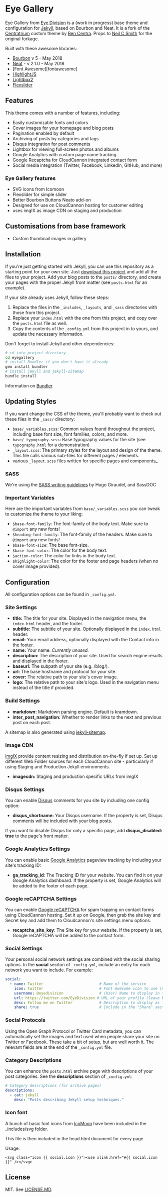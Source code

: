 # Eye Gallery

Eye Gallery from [Eye Division][ed] is a (work in progress) base theme and configuration for [Jekyll](http://jekyllrb.com/), based on Bourbon and Neat. It is a fork of the [Centratrium][centrarium] custom theme by [Ben Centra][bencentra]. Props to [Neil C Smith](neilcsmith) for the original forkage.

Built with these awesome libraries: 
* [Bourbon][bourbon] v 5 - May 2018
* [Neat][neat] - v 2.1.0 - May 2018
* [Font Awesome][fontawesome]
* [HighlightJS][highlightjs]
* [Lightbox2][lightbox]
* [Flexslider][flexslider]

## Features

This theme comes with a number of features, including:
* Easily customizable fonts and colors
* Cover images for your homepage and blog posts
* Pagination enabled by default
* Archiving of posts by categories and tags
* Disqus integration for post comments
* Lightbox for viewing full-screen photos and albums
* Google Analytics with custom page name tracking
* Google Recaptcha for CloudCannon integrated contact form
* Social media integration (Twitter, Facebook, LinkedIn, GitHub, and more)

### Eye Gallery features

* SVG icons from Icomoon
* Flexslider for simple slider
* Better Bourbon Buttons Neato add-on
* Designed for use on CloudCannon hosting for customer editing
* uses imgIX as image CDN on staging and production

## Customisations from base framework

* Custom thumbnail images in gallery

## Installation

If you're just getting started with Jekyll, you can use this repository as a starting point for your own site. Just [download this project](https://github.com/eye-division/eyegallery/archive/master.zip) and add all the files to your project. Add your blog posts to the `posts/` directory, and create your pages with the proper Jekyll front matter (see `posts.html` for an example).

If your site already uses Jekyll, follow these steps:

1. Replace the files in the `_includes`, `_layouts`, and `_sass` directories with those from this project.  
2. Replace your `index.html` with the one from this project, and copy over the `posts.html` file as well.  
3. Copy the contents of the `_config.yml` from this project in to yours, and update the necessary information.  

Don't forget to install Jekyll and other dependencies:
```bash
# cd into project directory
cd eyegallery
# install Bundler if you don't have it already
gem install bundler
# install jekyll and jekyll-sitemap
bundle install
```

Information on [Bundler][bundler]

## Updating Styles

If you want change the CSS of the theme, you'll probably want to check out these files in the `_sass/` directory:

* `base/_variables.scss`: Common values found throughout the project, including base font size, font families, colors, and more.
* `base/_typography.scss`: Base typography values for the site (see `typography.html` for a demonstration)
* `_layout.scss`: The primary styles for the layout and design of the theme. This file calls various sub-files for different pages / elements.
* various `_layout.scss` files written for specific pages and components_

### SASS

We're using the [SASS writing guidelines][sass] by Hugo Giraudel, and SassDOC  

### Important Variables

Here are the important variables from `base/_variables.scss` you can tweak to customize the theme to your liking:

* `$base-font-family`: The font-family of the body text. Make sure to `@import` any new fonts!
* `$heading-font-family`: The font-family of the headers. Make sure to `@import` any new fonts!
* `$base-font-size`: The base font-size. 
* `$base-font-color`: The color for the body text.
* `$action-color`: The color for links in the body text. 
* `$highlight-color`: The color for the footer and page headers (when no cover image provided).

## Configuration

All configuration options can be found in `_config.yml`. 

### Site Settings

* __title:__ The title for your site. Displayed in the navigation menu, the `index.html` header, and the footer.
* __subtitle:__ The subtitle of your site. Optionally displayed in the `index.html` header.
* __email:__ Your email address, optionally displayed with the Contact info in the footer.
* __name:__ Your name. _Currently unused._
* __description:__ The description of your site. Used for search engine results and displayed in the footer.
* __baseurl:__ The subpath of your site (e.g. /blog/).
* __url:__ The base hostname and protocol for your site.
* __cover:__ The relative path to your site's cover image.
* __logo:__ The relative path to your site's logo. Used in the navigation menu instead of the title if provided.

### Build Settings

* __markdown:__ Markdown parsing engine. Default is kramdown.
* __inter_post_navigation:__ Whether to render links to the next and previous post on each post.

A sitemap is also generated using [jekyll-sitemap][sitemap].

### Image CDN

[imgIX][ix] provide content resizing and distribution on-the-fly if set up. Set up different Web Folder sources for each CloudCannon site - particularly if using Staging and Production Jekyll environments. 

* __imagecdn:__ Staging and production specific URLs from imgIX

### Disqus Settings

You can enable [Disqus][disqus] comments for you site by including one config option:

* __disqus_shortname:__ Your Disqus username. If the property is set, Disqus comments will be included with your blog posts.

If you want to disable Disqus for only a specific page, add __disqus_disabled: true__ to the page's front matter.

### Google Analytics Settings

You can enable basic [Google Analytics][ga] pageview tracking by including your site's tracking ID:

* __ga_tracking_id__: The Tracking ID for your website. You can find it on your Google Analytics dashboard. If the property is set, Google Analytics will be added to the footer of each page.

### Google reCAPTCHA Settings

You can enable [Google reCAPTCHA][gr] for spam trapping on contact forms using CloudCannon hosting. Set it up on Google, then grab the site key and Secret key and add them to Cloudcannon's site settings menu options.

* __recaptcha_site_key__: The Site key for your website. If the property is set, Google reCAPTCHA will be added to the contact form.

### Social Settings

Your personal social network settings are combined with the social sharing options. In the __social__ seciton of `_config.yml`, include an entry for each network you want to include. For example:

```yml
social:
  - name: Twitter                         # Name of the service
    icon: twitter                         # Font Awesome icon to use (minus fa- prefix)
    username: @eyedivision                # (User) Name to display in the footer link
    url: https://twitter.com/EyeDivision # URL of your profile (leave blank to not display in footer)
    desc: Follow me on Twitter            # Description to display as link title, etc
    share: true                           # Include in the "Share" section of posts
```

### Social Protocols

Using the Open Graph Protocol or Twitter Card metadata, you can automatically set the images and text used when people share your site on Twitter or Facebook. These take a bit of setup, but are well worth it. The relevant fields are at the end of the `_config.yml` file.

### Category Descriptions

You can enhance the `posts.html` archive page with descriptions of your post categories. See the __descriptions__ section of `_config.yml`:

```yml
# Category descriptions (for archive pages)
descriptions:
  - cat: jekyll
    desc: "Posts describing Jekyll setup techniques."
```

### Icon font

A bunch of basic font icons from [IcoMoon][im] have been included in the _includes/svg folder.

This file is then included in the head.html document for every page.

Usage: 
```
<svg class="icon {{ social.icon }}"><use xlink:href="#{{ social.icon }}" /></svg>
```

## License

MIT. See [LICENSE.MD](https://github.com/eye-division/eyegallery/blob/master/LICENSE.md).

[centrarium]: https://github.com/bencentra/centrarium
[bencentra]: http://bencentra.com
[bourbon]: http://bourbon.io/
[bundler]: http://bundler.io/
[ed]: https://eyedivision.com/
[flexslider]: https://github.com/woocommerce/FlexSlider
[neat]: http://neat.bourbon.io/
[bitters]: http://bitters.bourbon.io/
[refills]: http://refills.bourbon.io/
[highlightjs]: https://highlightjs.org/
[im]: https://icomoon.io/
[ix]: https://www.imgix.com/
[lightbox]: http://lokeshdhakar.com/projects/lightbox2/
[cover]: https://www.flickr.com/photos/79666107@N00/3796678503/in/photolist-6MuYfc-61Rtft-8XzPmY-a6Cozm-54eSMs-6oMJmk-aepZQq-9YkPHp-fiAEGE-dVP4Z5-oxPyJP-atKUFJ-9YHWA5-9YF2f2-9YF2gR-9YHVGN-9YHVvs-qZYYQ6-4JqP2i-a2peGy-9YHVUm-9YHVF7-9YHVCL-9YF3NK-cYteMo-aiPmb9-69dtAi-9YF21x-4aWpmn-7SLiUL-77pqVX-8vXbYv-4HGDSH-a2h5P1-8LsZrQ-9aj1ez-auPZ7q-9YHVMd-9YF2bi-9YF23D-8LpWpn-9an6KL-9YHVZL-dqZ3Cz-2GuvnX-9YHWUo-9YHVWd-p5Roh5-i1zTbv-6sYrUT
[neilcsmith]: https://www.neilcsmith.net/
[disqus]: https://disqus.com/
[ga]: https://www.google.com/analytics/
[gr]: https://www.google.com/recaptcha/admin#list
[sitemap]: https://github.com/jekyll/jekyll-sitemap
[sass]: https://sass-guidelin.es/
